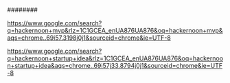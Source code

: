 ########


https://www.google.com/search?q=hackernoon+mvp&rlz=1C1GCEA_enUA876UA876&oq=hackernoon+mvp&aqs=chrome..69i57.3198j0j1&sourceid=chrome&ie=UTF-8

https://www.google.com/search?q=hackernoon+startup+idea&rlz=1C1GCEA_enUA876UA876&oq=hackernoon+startup+idea&aqs=chrome..69i57j33.8794j0j1&sourceid=chrome&ie=UTF-8

